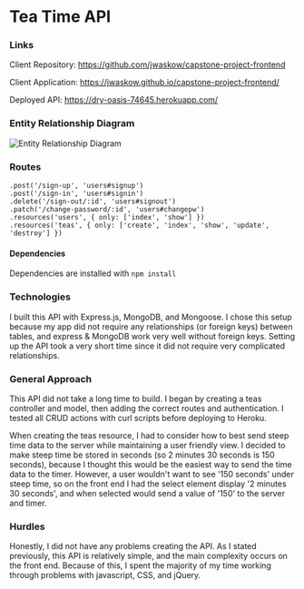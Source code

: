 # Tea Time API

### Links

Client Repository: https://github.com/jwaskow/capstone-project-frontend

Client Application: https://jwaskow.github.io/capstone-project-frontend/

Deployed API: https://dry-oasis-74645.herokuapp.com/

### Entity Relationship Diagram

![Entity Relationship Diagram](http://i.imgur.com/ROkbJEW.png)

### Routes

```
.post('/sign-up', 'users#signup')
.post('/sign-in', 'users#signin')
.delete('/sign-out/:id', 'users#signout')
.patch('/change-password/:id', 'users#changepw')
.resources('users', { only: ['index', 'show'] })
.resources('teas', { only: ['create', 'index', 'show', 'update', 'destroy'] })
```

#### Dependencies

Dependencies are installed with `npm install`

### Technologies

I built this API with Express.js, MongoDB, and Mongoose.  I chose this setup because my app did not require any relationships (or foreign keys) between tables, and express & MongoDB work very well without foreign keys.  Setting up the API took a very short time since it did not require very complicated relationships.

### General Approach

This API did not take a long time to build.  I began by creating a teas controller and model, then adding the correct routes and authentication.  I tested all CRUD actions with curl scripts before deploying to Heroku.

When creating the teas resource, I had to consider how to best send steep time data to the server while maintaining a user friendly view.  I decided to make steep time be stored in seconds (so 2 minutes 30 seconds is 150 seconds), because I thought this would be the easiest way to send the time data to the timer.  However, a user wouldn't want to see '150 seconds' under steep time, so on the front end I had the select element display '2 minutes 30 seconds', and when selected would send a value of '150' to the server and timer.  

### Hurdles

Honestly, I did not have any problems creating the API.  As I stated previously, this API is relatively simple, and the main complexity occurs on the front end.  Because of this, I spent the majority of my time working through problems with javascript, CSS, and jQuery.

